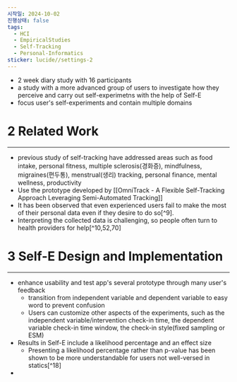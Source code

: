 ```yaml
---
시작일: 2024-10-02
진행상태: false
tags:
  - HCI
  - EmpiricalStudies
  - Self-Tracking
  - Personal-Informatics
sticker: lucide//settings-2
---
```

- 2 week diary study with 16 participants
- a study with a more advanced group of users to investigate how they perceive and carry out self-experimetns with the help of Self-E
- focus user's self-experiments and contain multiple domains

# 2 Related Work
---
- previous study of self-tracking have addressed areas such as food intake, personal fitness, multiple sclerosis(경화증), mindfulness, migraines(편두통), menstrual(생리) tracking, personal finance, mental wellness, productivity
- Use the prototype developed by [[OmniTrack - A Flexible Self-Tracking Approach Leveraging Semi-Automated Tracking]]
- It has been observed that even experienced users fail to make the most of their personal data even if they desire to do so[^9].
- Interpreting the collected data is challenging, so people often turn to health providers for help[^10,52,70]


# 3 Self-E Design and Implementation
---
- enhance usability and test app's several prototype through many user's feedback 
	- transition from independent variable and dependent variable to easy word to prevent confusion
	- Users can customize other aspects of the experiments, such as the independent variable/intervention check-in time, the dependent variable check-in time window, the check-in style(fixed sampling or ESM)
- Results in Self-E include a likelihood percentage and an effect size
	- Presenting a likelihood percentage rather than p-value has been shown to be more understandable for users not well-versed in statics[^18]
- 